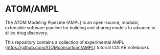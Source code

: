 # ATOM/AMPL

The ATOM Modeling PipeLine (AMPL) is an open-source, modular, extensible software pipeline for building and sharing models to advance in silico drug discovery.

This repository contains a collection of experimental AMPL (https://github.com/ATOMconsortium/AMPL) tutorial COLAB notebooks 
